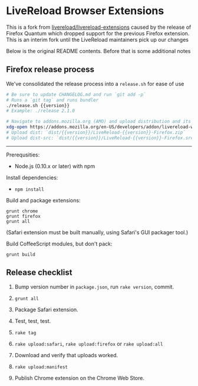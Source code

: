 LiveReload Browser Extensions
=============================

This is a fork from [livereload/livereload-extensions][] caused by the release of Firefox Quantum which dropped support for the previous Firefox extension. This is an interim fork until the LiveReload maintainers pick up our changes

[livereload/livereload-extensions]: https://github.com/livereload/livereload-extensions

Below is the original README contents. Before that is some additional notes

Firefox release process
-----------------------
We've consolidated the release process into a `release.sh` for ease of use

```bash
# Be sure to update CHANGELOG.md and run `git add -p`
# Runs a `git tag` and runs bundler
./release.sh {{version}}
# Example: ./release 2.1.0

# Navigate to addons.mozilla.org (AMO) and upload distribution and its source zip
xdg-open https://addons.mozilla.org/en-US/developers/addon/livereload-web-extension/edit
# Upload dist: `dist/{{version}}/LiveReload-{{version}}-Firefox.zip`
# Upload dist-src: `dist/{{version}}/LiveReload-{{version}}-Firefox.src.zip`
```

-----------

Prerequsities:

* Node.js (0.10.x or later) with npm

Install dependencies:

* `npm install`

Build and package extensions:

    grunt chrome
    grunt firefox
    grunt all

(Safari extension must be built manually, using Safari's GUI packager tool.)

Build CoffeeScript modules, but don't pack:

    grunt build


Release checklist
-----------------

1. Bump version number in `package.json`, run `rake version`, commit.

1. `grunt all`

1. Package Safari extension.

1. Test, test, test.

1. `rake tag`

1. `rake upload:safari`, `rake upload:firefox` or `rake upload:all`

1. Download and verify that uploads worked.

1. `rake upload:manifest`

1. Publish Chrome extension on the Chrome Web Store.
